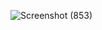 ![Screenshot (853)](https://github.com/user-attachments/assets/0ea54916-db28-4fd5-a529-b7a8a7daaf3b)
